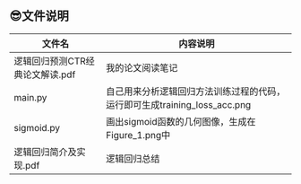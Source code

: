 ## :sunglasses:文件说明
文件名|内容说明
-|-
逻辑回归预测CTR经典论文解读.pdf|我的论文阅读笔记
main.py|自己用来分析逻辑回归方法训练过程的代码，运行即可生成training_loss_acc.png
sigmoid.py|画出sigmoid函数的几何图像，生成在Figure_1.png中
逻辑回归简介及实现.pdf|逻辑回归总结
